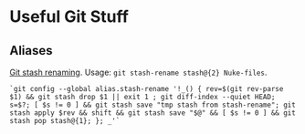 # Useful Git Stuff

## Aliases

[Git stash renaming](http://stackoverflow.com/a/25935360/5173025). Usage: `git stash-rename stash@{2} Nuke-files`.

    `git config --global alias.stash-rename '!_() { rev=$(git rev-parse $1) && git stash drop $1 || exit 1 ; git diff-index --quiet HEAD; s=$?; [ $s != 0 ] && git stash save "tmp stash from stash-rename"; git stash apply $rev && shift && git stash save "$@" && [ $s != 0 ] && git stash pop stash@{1}; }; _'`
